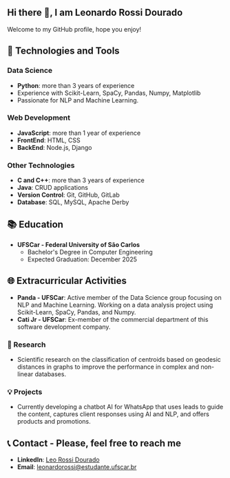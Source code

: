 ## Hi there 👋, I am Leonardo Rossi Dourado

Welcome to my GitHub profile, hope you enjoy!

## 🔧 Technologies and Tools

### Data Science
- **Python**: more than 3 years of experience
- Experience with Scikit-Learn, SpaCy, Pandas, Numpy, Matplotlib
- Passionate for NLP and Machine Learning.

### Web Development
- **JavaScript**: more than 1 year of experience
- **FrontEnd**: HTML, CSS
- **BackEnd**: Node.js, Django

### Other Technologies
- **C and C++**: more than 3 years of experience
- **Java**: CRUD applications
- **Version Control**: Git, GitHub, GitLab
- **Database**: SQL, MySQL, Apache Derby
  
## 📚 Education
- **UFSCar - Federal University of São Carlos**
  - Bachelor's Degree in Computer Engineering
  - Expected Graduation: December 2025

## 🌐 Extracurricular Activities
- **Panda - UFSCar**: Active member of the Data Science group focusing on NLP and Machine Learning. Working on a data analysis project using Scikit-Learn, SpaCy, Pandas, and Numpy.
- **Cati Jr - UFSCar**: Ex-member of the commercial department of this software development company.

### 🔬 Research
- Scientific research on the classification of centroids based on geodesic distances in graphs to improve the performance in complex and non-linear databases.

### 💡 Projects
- Currently developing a chatbot AI for WhatsApp that uses leads to guide the content, captures client responses using AI and NLP, and offers products and promotions.

## 📞 Contact - Please, feel free to reach me

- **LinkedIn**: [Leo Rossi Dourado](https://www.linkedin.com/in/leo-rossi-dourado/)
- **Email**: [leonardorossi@estudante.ufscar.br](mailto:leonardorossi@estudante.ufscar.br)
